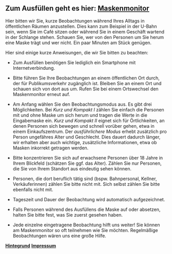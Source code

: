 ## Zum Ausfüllen geht es hier: [Maskenmonitor](https://www.soscisurvey.de/maskenmonitor/)

Hier bitten wir Sie, kurze Beobachtungen während Ihres Alltags in öffentlichen Räumen anzustellen. Dies kann zum Beispiel in der U-Bahn sein, wenn Sie im Café sitzen oder während Sie in einem Geschäft wartend in der Schlange stehen. Schauen Sie, wer von den Personen um Sie herum eine Maske trägt und wer nicht. Ein paar Minuten am Stück genügen.

Hier sind einige kurze Anweisungen, die wir Sie bitten zu beachten:

- Zum Ausfüllen benötigen Sie lediglich ein Smartphone mit Internetverbindung.

- Bitte führen Sie Ihre Beobachtungen an einem öffentlichen Ort durch, der für Publikumsverkehr zugänglich ist. Bleiben Sie an einem Ort und schauen sich von dort aus um. Rufen Sie bei einem Ortswechsel den Maskenmonitor erneut auf.

- Am Anfang wählen Sie den Beobachtungsmodus aus. Es gibt drei Möglichkeiten. Bei _Kurz und Kompakt I_  zählen Sie einfach die Personen mit und ohne Maske um sich herum und tragen die Werte in die Eingabemaske ein. _Kurz und Kompakt II_ eignet sich für Örtlichkeiten, an denen Personen sich bewegen und schnell vorüber gehen, etwa in einem Einkaufszentrum. Der _ausführlichere Modus_ erhebt zusätzlich pro Person ungefähres Alter und Geschlecht. Dies dauert dadurch länger, wir erhalten aber auch wichtige, zusätzliche Informationen, etwa ob Masken inkorrekt getragen werden.

- Bitte konzentrieren Sie sich auf erwachsene Personen über 18 Jahre in Ihrem Blickfeld (schätzen Sie ggf. das Alter). Zählen Sie nur Personen, die Sie von Ihrem Standort aus eindeutig sehen können. 

- Personen, die dort beruflich tätig sind (bspw. Bahnpersonal, Kellner, Verkäuferinnen) zählen Sie bitte nicht mit. Sich selbst zählen Sie bitte ebenfalls nicht mit.

- Tageszeit und Dauer der Beobachtung wird automatisch aufgezeichnet.

- Falls Personen während des Ausfüllens die Maske auf oder absetzen, halten Sie bitte fest, was Sie zuerst gesehen haben.

- Jede einzelne eingetragene Beobachtung hilft uns weiter! Sie können am Maskenmonitor so oft teilnehmen wie Sie möchten. Regelmäßige Beobachtungen wären uns eine große Hilfe.



**[Hintegrund](https://mweinhardt.github.io/Maskenmonitor/Background)**      **[Impressum](https://mweinhardt.github.io/Maskenmonitor/Impressum)**
